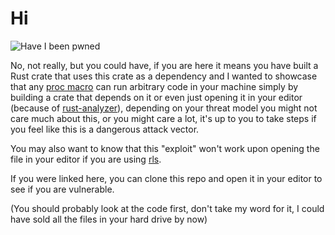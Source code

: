 # Hi
![Have I been pwned](https://first-response.co.uk/wp-content/uploads/2017/11/pwned-1024x585.png)

No, not really, but you could have, if you are here it means you have built a Rust crate that uses this crate as a dependency and I wanted to showcase that any [proc macro](https://doc.rust-lang.org/reference/procedural-macros.html) can run arbitrary code in your machine simply by building a crate that depends on it or even just opening it in your editor (because of [rust-analyzer](https://github.com/rust-analyzer/rust-analyzer)), depending on your threat model you might not care much about this, or you might care a lot, it's up to you to take steps if you feel like this is a dangerous attack vector.

You may also want to know that this "exploit" won't work upon opening the file in your editor if you are using [rls](https://github.com/rust-lang/rls).

If you were linked here, you can clone this repo and open it in your editor to see if you are vulnerable.

(You should probably look at the code first, don't take my word for it, I could have sold all the files in your hard drive by now)

